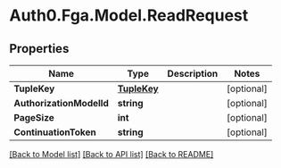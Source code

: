 # Auth0.Fga.Model.ReadRequest

## Properties

Name | Type | Description | Notes
------------ | ------------- | ------------- | -------------
**TupleKey** | [**TupleKey**](TupleKey.md) |  | [optional] 
**AuthorizationModelId** | **string** |  | [optional] 
**PageSize** | **int** |  | [optional] 
**ContinuationToken** | **string** |  | [optional] 

[[Back to Model list]](../README.md#models) [[Back to API list]](../README.md#api-endpoints) [[Back to README]](../README.md)

